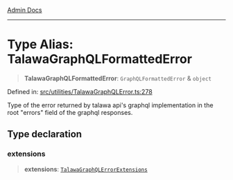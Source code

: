 [Admin Docs](/)

***

# Type Alias: TalawaGraphQLFormattedError

> **TalawaGraphQLFormattedError**: `GraphQLFormattedError` & `object`

Defined in: [src/utilities/TalawaGraphQLError.ts:278](https://github.com/PratapRathi/talawa-api/blob/8547a42c99c7a44be459745d0018a2deccfb1f66/src/utilities/TalawaGraphQLError.ts#L278)

Type of the error returned by talawa api's graphql implementation in the root "errors" field of the graphql responses.

## Type declaration

### extensions

> **extensions**: [`TalawaGraphQLErrorExtensions`](TalawaGraphQLErrorExtensions.md)
